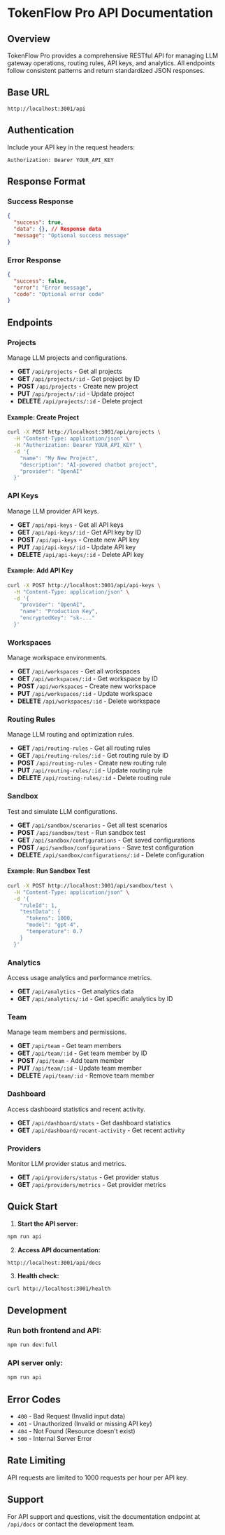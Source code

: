 # TokenFlow Pro API Documentation

## Overview
TokenFlow Pro provides a comprehensive RESTful API for managing LLM gateway operations, routing rules, API keys, and analytics. All endpoints follow consistent patterns and return standardized JSON responses.

## Base URL
```
http://localhost:3001/api
```

## Authentication
Include your API key in the request headers:
```
Authorization: Bearer YOUR_API_KEY
```

## Response Format

### Success Response
```json
{
  "success": true,
  "data": {}, // Response data
  "message": "Optional success message"
}
```

### Error Response
```json
{
  "success": false,
  "error": "Error message",
  "code": "Optional error code"
}
```

## Endpoints

### Projects
Manage LLM projects and configurations.

- **GET** `/api/projects` - Get all projects
- **GET** `/api/projects/:id` - Get project by ID
- **POST** `/api/projects` - Create new project
- **PUT** `/api/projects/:id` - Update project
- **DELETE** `/api/projects/:id` - Delete project

#### Example: Create Project
```bash
curl -X POST http://localhost:3001/api/projects \
  -H "Content-Type: application/json" \
  -H "Authorization: Bearer YOUR_API_KEY" \
  -d '{
    "name": "My New Project",
    "description": "AI-powered chatbot project",
    "provider": "OpenAI"
  }'
```

### API Keys
Manage LLM provider API keys.

- **GET** `/api/api-keys` - Get all API keys
- **GET** `/api/api-keys/:id` - Get API key by ID
- **POST** `/api/api-keys` - Create new API key
- **PUT** `/api/api-keys/:id` - Update API key
- **DELETE** `/api/api-keys/:id` - Delete API key

#### Example: Add API Key
```bash
curl -X POST http://localhost:3001/api/api-keys \
  -H "Content-Type: application/json" \
  -d '{
    "provider": "OpenAI",
    "name": "Production Key",
    "encryptedKey": "sk-..."
  }'
```

### Workspaces
Manage workspace environments.

- **GET** `/api/workspaces` - Get all workspaces
- **GET** `/api/workspaces/:id` - Get workspace by ID
- **POST** `/api/workspaces` - Create new workspace
- **PUT** `/api/workspaces/:id` - Update workspace
- **DELETE** `/api/workspaces/:id` - Delete workspace

### Routing Rules
Manage LLM routing and optimization rules.

- **GET** `/api/routing-rules` - Get all routing rules
- **GET** `/api/routing-rules/:id` - Get routing rule by ID
- **POST** `/api/routing-rules` - Create new routing rule
- **PUT** `/api/routing-rules/:id` - Update routing rule
- **DELETE** `/api/routing-rules/:id` - Delete routing rule

### Sandbox
Test and simulate LLM configurations.

- **GET** `/api/sandbox/scenarios` - Get all test scenarios
- **POST** `/api/sandbox/test` - Run sandbox test
- **GET** `/api/sandbox/configurations` - Get saved configurations
- **POST** `/api/sandbox/configurations` - Save test configuration
- **DELETE** `/api/sandbox/configurations/:id` - Delete configuration

#### Example: Run Sandbox Test
```bash
curl -X POST http://localhost:3001/api/sandbox/test \
  -H "Content-Type: application/json" \
  -d '{
    "ruleId": 1,
    "testData": {
      "tokens": 1000,
      "model": "gpt-4",
      "temperature": 0.7
    }
  }'
```

### Analytics
Access usage analytics and performance metrics.

- **GET** `/api/analytics` - Get analytics data
- **GET** `/api/analytics/:id` - Get specific analytics by ID

### Team
Manage team members and permissions.

- **GET** `/api/team` - Get team members
- **GET** `/api/team/:id` - Get team member by ID
- **POST** `/api/team` - Add team member
- **PUT** `/api/team/:id` - Update team member
- **DELETE** `/api/team/:id` - Remove team member

### Dashboard
Access dashboard statistics and recent activity.

- **GET** `/api/dashboard/stats` - Get dashboard statistics
- **GET** `/api/dashboard/recent-activity` - Get recent activity

### Providers
Monitor LLM provider status and metrics.

- **GET** `/api/providers/status` - Get provider status
- **GET** `/api/providers/metrics` - Get provider metrics

## Quick Start

1. **Start the API server:**
```bash
npm run api
```

2. **Access API documentation:**
```
http://localhost:3001/api/docs
```

3. **Health check:**
```bash
curl http://localhost:3001/health
```

## Development

### Run both frontend and API:
```bash
npm run dev:full
```

### API server only:
```bash
npm run api
```

## Error Codes

- `400` - Bad Request (Invalid input data)
- `401` - Unauthorized (Invalid or missing API key)
- `404` - Not Found (Resource doesn't exist)
- `500` - Internal Server Error

## Rate Limiting
API requests are limited to 1000 requests per hour per API key.

## Support
For API support and questions, visit the documentation endpoint at `/api/docs` or contact the development team.